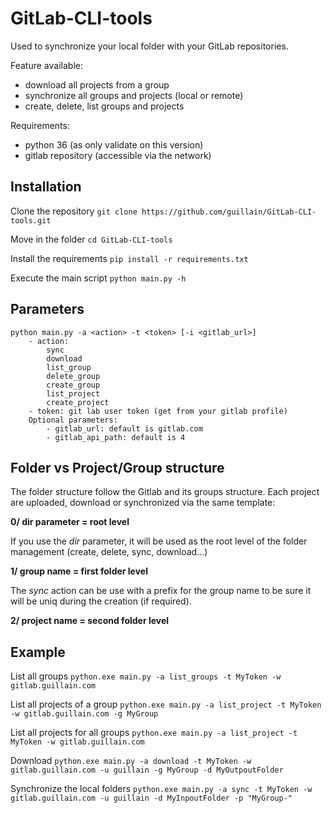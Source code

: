 # GitLab-CLI-tools

Used to synchronize your local folder with your GitLab repositories.

Feature available:
* download all projects from a group
* synchronize all groups and projects (local or remote)
* create, delete, list groups and projects

Requirements:
* python 36 (as only validate on this version)
* gitlab repository (accessible via the network)

## Installation
Clone the repository
`git clone https://github.com/guillain/GitLab-CLI-tools.git`

Move in the folder
`cd GitLab-CLI-tools`

Install the requirements
`pip install -r requirements.txt`

Execute the main script
`python main.py -h`

## Parameters
```
python main.py -a <action> -t <token> [-i <gitlab_url>]
    - action:
        sync
        download
        list_group
        delete_group
        create_group
        list_project
        create_project
    - token: git lab user token (get from your gitlab profile)
    Optional parameters:
        - gitlab_url: default is gitlab.com
        - gitlab_api_path: default is 4
```

## Folder vs Project/Group structure
The folder structure follow the Gitlab and its groups structure.
Each project are uploaded, download or synchronized via the same
template:

**0/ dir parameter = root level**

If you use the *dir* parameter, it will be used as the root level of
the folder management (create, delete, sync, download...)

**1/ group name = first folder level**

The *sync* action can be use with a prefix for the group name
to be sure it will be uniq during the creation (if required).

**2/ project name = second folder level**


## Example
List all groups
`python.exe main.py -a list_groups -t MyToken -w gitlab.guillain.com`

List all projects of a group
`python.exe main.py -a list_project -t MyToken -w gitlab.guillain.com -g MyGroup`

List all projects for all groups
`python.exe main.py -a list_project -t MyToken -w gitlab.guillain.com`

Download
`python.exe main.py -a download -t MyToken -w gitlab.guillain.com -u guillain -g MyGroup -d MyOutpoutFolder`

Synchronize the local folders
`python.exe main.py -a sync -t MyToken -w gitlab.guillain.com -u guillain -d MyInpoutFolder -p "MyGroup-"`
